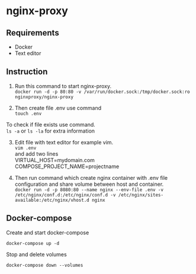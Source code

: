 # nginx-proxy

## Requirements
- Docker
- Text editor

## Instruction

1. Run this command to start nginx-proxy.<br>
```docker run -d -p 80:80 -v /var/run/docker.sock:/tmp/docker.sock:ro nginxproxy/nginx-proxy```<br>

2. Then create file .env use command<br>
```touch .env```<br>

To check if file exists use command.<br>
```ls -a``` or ```ls -la``` for extra information<br>

3. Edit file with text editor for example vim.<br>
```vim .env```<br>
and add two lines<br>
VIRTUAL_HOST=mydomain.com<br>
COMPOSE_PROJECT_NAME=projectname<br>

4. Then run command which create nginx container with .env file configuration and share volume between host and container.<br>
```docker run -d -p 8080:80 --name nginx --env-file .env -v /etc/nginx/conf.d:/etc/nginx/conf.d -v /etc/nginx/sites-available:/etc/nginx/vhost.d nginx```

## Docker-compose

Create and start docker-compose<br>

```docker-compose up -d```<br>

Stop and delete volumes<br>

```docker-compose down --volumes```




